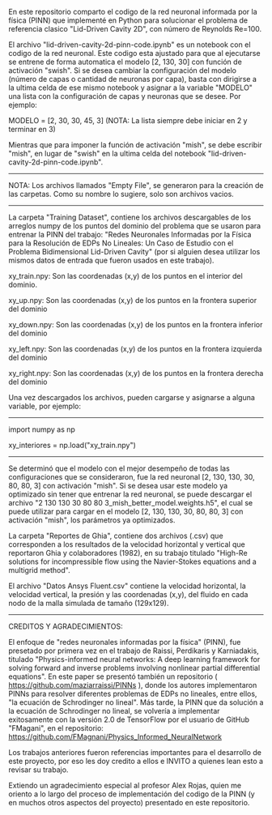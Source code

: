 En este repositorio comparto el codigo de la red neuronal informada por la física (PINN) que implementé en Python para solucionar el problema de referencia clasico "Lid-Driven Cavity 2D", con número de Reynolds Re=100. 

El archivo "lid-driven-cavity-2d-pinn-code.ipynb" es un notebook con el codigo de la red neuronal. Este codigo esta ajustado para que al ejecutarse se entrene de forma automatica el modelo [2, 130, 30] con función de activación "swish". Si se desea cambiar la configuración del modelo (número de capas o cantidad de neuronas por capa), basta con dirigirse a la ultima celda de ese mismo notebook y asignar a la variable "MODELO" una lista con la configuración de capas y neuronas que se desee. Por ejemplo: 

MODELO = [2, 30, 30, 45, 3]  (NOTA: La lista siempre debe iniciar en 2 y terminar en 3)

Mientras que para imponer la función de activación "mish", se debe escribir "mish", en lugar de "swish" en la ultima celda del notebook "lid-driven-cavity-2d-pinn-code.ipynb".

------------------------------------------------------------------------------------------------------------------------------------------------

NOTA: Los archivos llamados "Empty File", se generaron para la creación de las carpetas. Como su nombre lo sugiere, solo son archivos vacios.

------------------------------------------------------------------------------------------------------------------------------------------------

La carpeta "Training Dataset", contiene los archivos descargables de los arreglos numpy de los puntos del dominio del problema que se usaron para entrenar la PINN del trabajo: "Redes Neuronales Informadas por la Física para la Resolución de EDPs No Lineales: Un Caso de Estudio con el Problema Bidimensional Lid-Driven Cavity" (por si alguien desea utilizar los mismos datos de entrada que fueron usados en este trabajo).

xy_train.npy: Son las coordenadas (x,y) de los puntos en el interior del dominio.

xy_up.npy: Son las coordenadas (x,y) de los puntos en la frontera superior del dominio

xy_down.npy: Son las coordenadas (x,y) de los puntos en la frontera inferior del dominio

xy_left.npy: Son las coordenadas (x,y) de los puntos en la frontera izquierda del dominio

xy_right.npy: Son las coordenadas (x,y) de los puntos en la frontera derecha del dominio

Una vez descargados los archivos, pueden cargarse y asignarse a alguna variable, por ejemplo:

-----------------------------------------------------------------------------------------

  import numpy as np
  
  xy_interiores = np.load("xy_train.npy")

-----------------------------------------------------------------------------------------

Se determinó que el modelo con el mejor desempeño de todas las configuraciones que se consideraron, fue la red neuronal [2, 130, 130, 30, 80, 80, 3] con activación "mish". Si se desea usar este modelo ya optimizado sin tener que entrenar la red neuronal, se puede descargar el archivo "2 130 130 30 80 80 3_mish_better_model.weights.h5", el cual se puede utilizar para cargar en el modelo [2, 130, 130, 30, 80, 80, 3] con activación "mish", los parámetros ya optimizados.

La carpeta "Reportes de Ghia", contiene dos archivos (.csv) que corresponden a los resultados de la velocidad horizontal y vertical que reportaron Ghia y colaboradores (1982), en su trabajo titulado "High-Re solutions for incompressible flow using the Navier-Stokes equations and a multigrid method".

El archivo "Datos Ansys Fluent.csv" contiene la velocidad horizontal, la velocidad vertical, la presión y las coordenadas (x,y), del fluido en cada nodo de la malla simulada de tamaño (129x129).

---------------------------------------------------------------------------------------

CREDITOS Y AGRADECIMIENTOS:

El enfoque de "redes neuronales informadas por la física" (PINN), fue presetado por primera vez en el trabajo de Raissi, Perdikaris y Karniadakis, titulado "Physics-informed neural networks: A deep learning framework for solving forward and inverse problems involving nonlinear partial differential equations". En este paper se presentó también un repositorio ( https://github.com/maziarraissi/PINNs ), donde los autores implementaron PINNs para resolver diferentes problemas de EDPs no lineales, entre ellos, "la ecuación de Schrodinger no lineal". Más tarde, la PINN que da solución a la ecuación de Schrodinger no lineal, se volvería a implementar exitosamente con la versión 2.0 de TensorFlow por el usuario de GitHub "FMagani", en el repositorio: https://github.com/FMagnani/Physics_Informed_NeuralNetwork 

Los trabajos anteriores fueron referencias importantes para el desarrollo de este proyecto, por eso les doy credito a ellos e INVITO a quienes lean esto a revisar su trabajo.

Extiendo un agradecimiento especial al profesor Alex Rojas, quien me oriento a lo largo del proceso de implementación del codigo de la PINN (y en muchos otros aspectos del proyecto) presentado en este repositorio.
